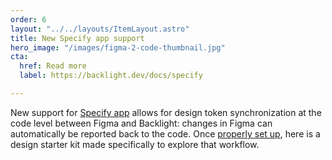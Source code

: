 ```yaml
---
order: 6
layout: "../../layouts/ItemLayout.astro"
title: New Specify app support
hero_image: "/images/figma-2-code-thumbnail.jpg"
cta:
  href: Read more
  label: https://backlight.dev/docs/specify

---
```

New support for [Specify app](https://specifyapp.com) allows for design token synchronization at the code level between Figma and Backlight: changes in Figma can automatically be reported back to the code. Once [properly set up](https://backlight.dev/docs/specify), here is a design starter kit made specifically to explore that workflow.